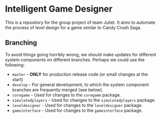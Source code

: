# Intelligent Game Designer
This is a repository for the group project of team Juliet. It aims to automate the process of level design for a game similar to Candy Crush Saga.

## Branching
To avoid things going horribly wrong, we should make updates for different system components on different branches. Perhaps we could use the following:
* `master` - **ONLY** for production release code (or small changes at the start)
* `develop` - For general development, to which the system component branches are frequently merged (see below).
* `coregame` - Used for changes to the `coregame` package.
* `simulatedplayers` - Used for changes to the `simulatedplayers` package.
* `leveldesigner` - Used for changes to the `leveldesigner` package.
* `gameinterface` - Used for changes to the `gameinterface` package.
